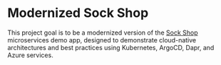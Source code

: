 # Modernized Sock Shop
This project goal is to be a modernized version of the [Sock Shop](https://github.com/microservices-demo/microservices-demo) microservices demo app, designed to demonstrate cloud-native architectures and best practices using Kubernetes, ArgoCD, Dapr, and Azure services.
